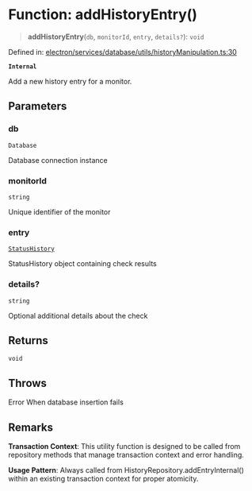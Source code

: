 # Function: addHistoryEntry()

> **addHistoryEntry**(`db`, `monitorId`, `entry`, `details?`): `void`

Defined in: [electron/services/database/utils/historyManipulation.ts:30](https://github.com/Nick2bad4u/Uptime-Watcher/blob/dca5483e793478722cd3e6e125cafcec5fc771f0/electron/services/database/utils/historyManipulation.ts#L30)

**`Internal`**

Add a new history entry for a monitor.

## Parameters

### db

`Database`

Database connection instance

### monitorId

`string`

Unique identifier of the monitor

### entry

[`StatusHistory`](../../../../../../shared/types/interfaces/StatusHistory.md)

StatusHistory object containing check results

### details?

`string`

Optional additional details about the check

## Returns

`void`

## Throws

Error When database insertion fails

## Remarks

**Transaction Context**: This utility function is designed to be called from
repository methods that manage transaction context and error handling.

**Usage Pattern**: Always called from HistoryRepository.addEntryInternal()
within an existing transaction context for proper atomicity.
